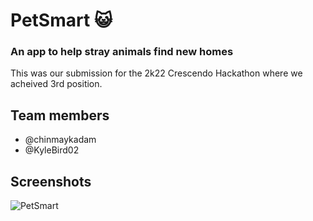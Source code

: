 # PetSmart 😺
### An app to help stray animals find new homes
This was our submission for the 2k22 Crescendo Hackathon where we acheived 3rd position.

## Team members
- @chinmaykadam
- @KyleBird02

## Screenshots
![PetSmart](https://user-images.githubusercontent.com/60255809/189489902-7e31ee59-b10d-47fe-8f40-1478f5064327.jpg)
